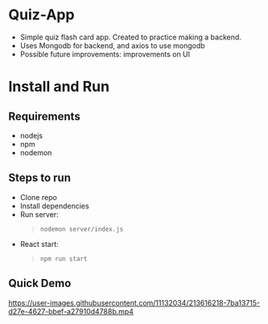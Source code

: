 # Quiz-App
- Simple quiz flash card app. Created to practice making a backend.
- Uses Mongodb for backend, and axios to use mongodb
- Possible future improvements: improvements on UI

# Install and Run
## Requirements
- nodejs
- npm
- nodemon

## Steps to run
- Clone repo
- Install dependencies
- Run server: 
    >`nodemon server/index.js`
- React start: 
    >`npm run start`

## Quick Demo
https://user-images.githubusercontent.com/11132034/213616218-7ba13715-d27e-4627-bbef-a27910d4788b.mp4

